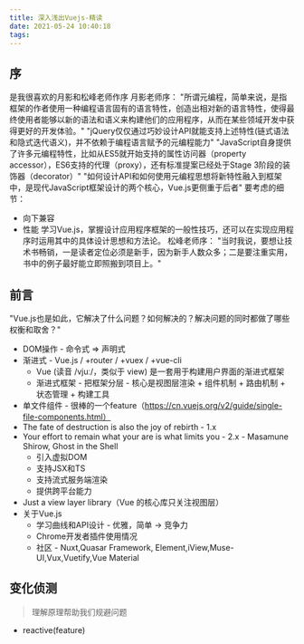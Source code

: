 ```yaml
---
title: 深入浅出Vuejs-精读
date: 2021-05-24 10:40:18
tags:
---
```

## 序
是我很喜欢的月影和松峰老师作序
月影老师序：
"所谓元编程，简单来说，是指框架的作者使用一种编程语言固有的语言特性，创造出相对新的语言特性，使得最终使用者能够以新的语法和语义来构建他们的应用程序，从而在某些领域开发中获得更好的开发体验。"
"jQuery仅仅通过巧妙设计API就能支持上述特性(链式语法和隐式迭代语义)，并不依赖于编程语言赋予的元编程能力"
"JavaScript自身提供了许多元编程特性，比如从ES5就开始支持的属性访问器（property accessor），ES6支持的代理（proxy），还有标准提案已经处于Stage 3阶段的装饰器（decorator）"
"如何设计API和如何使用元编程思想将新特性融入到框架中，是现代JavaScript框架设计的两个核心，Vue.js更侧重于后者"
要考虑的细节：
- 向下兼容
- 性能
学习Vue.js，掌握设计应用程序框架的一般性技巧，还可以在实现应用程序时运用其中的具体设计思想和方法论。
松峰老师序：
"当时我说，要想让技术书畅销，一是读者定位必须是新手，因为新手人数众多；二是要注重实用，书中的例子最好能立即照搬到项目上。"

## 前言
"Vue.js也是如此，它解决了什么问题？如何解决的？解决问题的同时都做了哪些权衡和取舍？"

- DOM操作 - 命令式 => 声明式
- 渐进式 - Vue.js / +router / +vuex / +vue-cli
  - Vue (读音 /vjuː/，类似于 view) 是一套用于构建用户界面的渐进式框架
  - 渐进式框架 - 把框架分层 - 核心是视图层渲染 + 组件机制 + 路由机制 + 状态管理 + 构建工具
- 单文件组件 - 很棒的一个feature（https://cn.vuejs.org/v2/guide/single-file-components.html）
- The fate of destruction is also the joy of rebirth - 1.x
- Your effort to remain what your are is what limits you - 2.x - Masamune Shirow, Ghost in the Shell
  - 引入虚拟DOM
  - 支持JSX和TS
  - 支持流式服务端渲染
  - 提供跨平台能力
- Just a view layer library（Vue 的核心库只关注视图层）
- 关于Vue.js
  - 学习曲线和API设计 - 优雅，简单 -> 竞争力
  - Chrome开发者插件使用情况
  - 社区 - Nuxt,Quasar Framework, Element,iView,Muse-UI,Vux,Vuetify,Vue Material

## 变化侦测
> 理解原理帮助我们规避问题
- reactive(feature)
